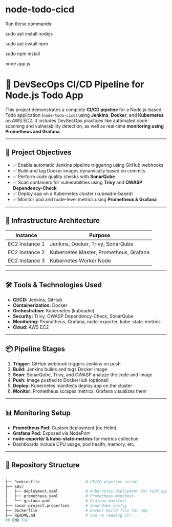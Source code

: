 # node-todo-cicd

Run these commands:

sudo apt install nodejs

sudo apt install npm

sudo npm install

node app.js

# 🚀 DevSecOps CI/CD Pipeline for Node.js Todo App

This project demonstrates a complete **CI/CD pipeline** for a Node.js-based Todo application (`node-todo-cicd`) using **Jenkins**, **Docker**, and **Kubernetes** on AWS EC2. It includes DevSecOps practices like automated code scanning and vulnerability detection, as well as real-time **monitoring using Prometheus and Grafana**.

---

## 📌 Project Objectives

- ✅ Enable automatic Jenkins pipeline triggering using GitHub webhooks
- ✅ Build and tag Docker images dynamically based on commits
- ✅ Perform code quality checks with **SonarQube**
- ✅ Scan containers for vulnerabilities using **Trivy** and **OWASP Dependency-Check**
- ✅ Deploy app on a Kubernetes cluster (kubeadm-based)
- ✅ Monitor pod and node-level metrics using **Prometheus & Grafana**

---

## 🧱 Infrastructure Architecture

| Instance        | Purpose                             |
|----------------|-------------------------------------|
| EC2 Instance 1  | Jenkins, Docker, Trivy, SonarQube   |
| EC2 Instance 2  | Kubernetes Master, Prometheus, Grafana |
| EC2 Instance 3  | Kubernetes Worker Node              |

---

## 🛠️ Tools & Technologies Used

- **CI/CD:** Jenkins, GitHub
- **Containerization:** Docker
- **Orchestration:** Kubernetes (kubeadm)
- **Security:** Trivy, OWASP Dependency-Check, SonarQube
- **Monitoring:** Prometheus, Grafana, node-exporter, kube-state-metrics
- **Cloud:** AWS EC2

---

## 📦 Pipeline Stages

1. **Trigger:** GitHub webhook triggers Jenkins on push
2. **Build:** Jenkins builds and tags Docker image
3. **Scan:** SonarQube, Trivy, and OWASP analyze the code and image
4. **Push:** Image pushed to DockerHub (optional)
5. **Deploy:** Kubernetes manifests deploy app on the cluster
6. **Monitor:** Prometheus scrapes metrics; Grafana visualizes them

---

## 📊 Monitoring Setup

- **Prometheus Pod:** Custom deployment (no Helm)
- **Grafana Pod:** Exposed via NodePort
- **node-exporter & kube-state-metrics** for metrics collection
- Dashboards include CPU usage, pod health, memory, etc.

---

## 📁 Repository Structure

```bash
.
├── Jenkinsfile                    # CI/CD pipeline script
├── k8s/
│   ├── deployment.yaml            # Kubernetes deployment for todo app
│   ├── prometheus.yaml            # Prometheus manifest
│   └── grafana.yaml               # Grafana manifest
├── sonar-project.properties       # SonarQube config
├── Dockerfile                     # Docker build file for app
├── README.md                      # You're reading it!
## END THE 
